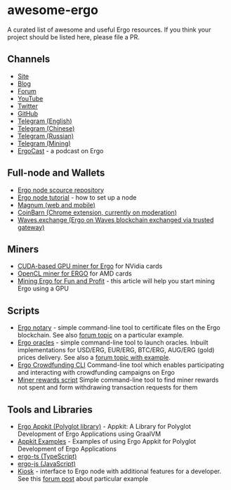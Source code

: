# awesome-ergo

A curated list of awesome and useful Ergo resources. If you think your project should be listed here, please file a PR.

## Channels
- [Site](https://ergoplatform.org/en/)
- [Blog](https://ergoplatform.org/en/blog/)
- [Forum](https://www.ergoforum.org/)
- [YouTube](https://www.youtube.com/channel/UC7cht_rw6ofX3wTirrQG8kw)
- [Twitter](https://twitter.com/ergoplatformorg)
- [GitHub](https://github.com/ergoplatform)
- [Telegram (English)](https://t.me/ergoplatform)
- [Telegram (Chinese)](https://t.me/ergoplatform_CH)
- [Telegram (Russian)](https://t.me/ergoplatform_ru)
- [Telegram (Mining)](https://t.me/ergo_mining)
- [ErgoCast](https://ergocast.io/) - a podcast on Ergo 

## Full-node and Wallets
 - [Ergo node scource repository](https://github.com/ergoplatform/ergo)
 - [Ergo node tutorial](https://ergoplatform.org/en/blog/2019_12_02_how_to_setup/) - how to set up a node
 - [Magnum (web and mobile)](https://magnumwallet.co/?coin=erg)
 - [CoinBarn (Chrome extension, currently on moderation)](https://github.com/coinbarn/coinbarn-extension)
 - [Waves.exchange (Ergo on Waves blockchain exchanged via trusted gateway)](https://waves.exchange/)

## Miners
 - [CUDA-based GPU miner for Ergo](https://github.com/ergoplatform/Autolykos-GPU-miner) for NVidia cards
 - [OpenCL miner for ERGO](https://github.com/mhssamadani/ergoAMDminer) for AMD cards 
 - [Mining Ergo for Fun and Profit](https://github.com/ergoplatform/ergo/wiki/Mining-Ergo-for-Fun-and-Profit) - this article will help you start mining Ergo using a GPU

## Scripts 
 - [Ergo notary](https://github.com/sininen-taivas/ergo-notary) - simple command-line tool to certificate files on the Ergo blockchain. 
 See also [forum topic](https://www.ergoforum.org/t/ergo-notary-command-line-tool/75) on a particular example.
 - [Ergo oracles](https://github.com/sininen-taivas/ergo-oracle) - simple command-line tool to launch oracles. Inbuilt implementations for USD/ERG, EUR/ERG, BTC/ERG, AUG/ERG (gold) prices delivery. See also a [forum topic with example](https://www.ergoforum.org/t/erg-usd-oracle-on-top-of-ergo/119).
 - [Ergo Crowdfunding CLI](https://github.com/robkorn/ergo-crowdfunding-cli) Command-line tool which enables participating and interacting with crowdfunding campaigns on Ergo 
 - [Miner rewards script](https://github.com/lorien/ergotools) Simple command-line tool to find miner rewards not spent and form withdrawing transaction requests for them

## Tools and Libraries
 - [Ergo Appkit (Polyglot library)](https://github.com/aslesarenko/ergo-appkit) - Appkit: A Library for Polyglot Development of Ergo Applications using GraalVM
 - [Appkit Examples](https://github.com/aslesarenko/ergo-appkit-examples) - Examples of using Ergo Appkit for Polyglot Development of Ergo Applications
 - [ergo-ts (TypeScript)](https://github.com/coinbarn/ergo-ts)
 - [ergo-js (JavaScript)](https://github.com/ergoplatform/ergo-js) 
 - [Kiosk](https://github.com/scalahub/Kiosk) - interface to Ergo node with additional features for a developer. See this [forum post](https://www.ergoforum.org/t/ergoscript-playground-using-kiosk/96) about particular example 
 
